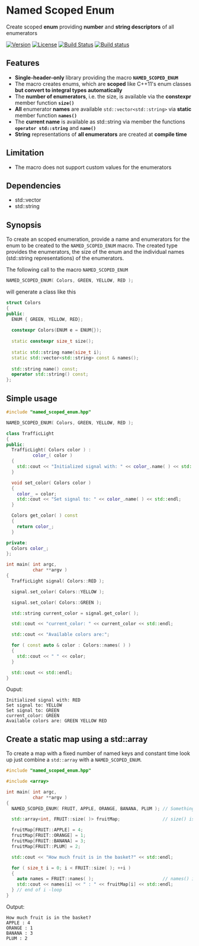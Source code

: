 # Named Scoped Enum
Create scoped __enum__ providing __number__ and __string descriptors__ of all enumerators

[![Version](https://img.shields.io/badge/c%2B%2B-14-blue.svg)](http://en.cppreference.com/w/cpp)
[![License](https://img.shields.io/badge/license-MIT-lightgrey.svg)](https://en.wikipedia.org/wiki/MIT_License)
[![Build Status](https://travis-ci.org/ToniBig/NamedScopedEnum.svg?branch=master)](https://travis-ci.org/ToniBig/NamedScopedEnum)
[![Build status](https://ci.appveyor.com/api/projects/status/3ybtwektk15wwpfu?svg=true)](https://ci.appveyor.com/project/ToniBig/namedscopedenum)

## Features
* __Single-header-only__ library providing the macro __`NAMED_SCOPED_ENUM`__
* The macro creates enums, which are __scoped__ like C++11's enum classes __but convert to integral types automatically__
* The __number of enumerators__, i.e. the size, is available via the __constexpr__ member function __`size()`__
* __All__ enumerator __names__ are available `std::vector<std::string>` via __static__ member function __`names()`__
* The __current name__ is available as std::string via member the functions __`operator std::string`__ and __`name()`__
* __String__ representations of __all enumerators__ are created at __compile time__

## Limitation
* The macro does not support custom values for the enumerators

## Dependencies
* std::vector
* std::string

## Synopsis
To create an scoped enumeration, provide a name and enumerators for the enum to be created to the `NAMED_SCOPED_ENUM` macro. The created type provides the enumerators, the size of the enum and the individual names (std::string representations) of the enumerators. 

The following call to the macro `NAMED_SCOPED_ENUM`
```cpp
NAMED_SCOPED_ENUM( Colors, GREEN, YELLOW, RED );
```
will generate a class like this

```cpp
struct Colors 
{
public:
  ENUM { GREEN, YELLOW, RED};
  
  constexpr Colors(ENUM e = ENUM{});
  
  static constexpr size_t size();
  
  static std::string name(size_t i);
  static std::vector<std::string> const & names();
  
  std::string name() const;
  operator std::string() const;
};
```

## Simple usage

```cpp
#include "named_scoped_enum.hpp"

NAMED_SCOPED_ENUM( Colors, GREEN, YELLOW, RED );

class TrafficLight
{
public:
  TrafficLight( Colors color ) :
          color_( color )
  {
    std::cout << "Initialized signal with: " << color_.name( ) << std::endl;
  }

  void set_color( Colors color )
  {
    color_ = color;
    std::cout << "Set signal to: " << color_.name( ) << std::endl;
  }

  Colors get_color( ) const
  {
    return color_;
  }

private:
  Colors color_;
};

int main( int argc,
          char **argv )
{
  TrafficLight signal( Colors::RED );

  signal.set_color( Colors::YELLOW );

  signal.set_color( Colors::GREEN );

  std::string current_color = signal.get_color( );

  std::cout << "current_color: " << current_color << std::endl;

  std::cout << "Available colors are:";

  for ( const auto & color : Colors::names( ) )
  {
    std::cout << " " << color;
  }

  std::cout << std::endl;
}
```

Ouput:
```
Initialized signal with: RED
Set signal to: YELLOW
Set signal to: GREEN
current_color: GREEN
Available colors are: GREEN YELLOW RED
```

## Create a static map using a std::array

To create a map with a fixed number of named keys and constant time look up
just combine a `std::array` with a `NAMED_SCOPED_ENUM`. 

```cpp
#include "named_scoped_enum.hpp"

#include <array>

int main( int argc,
          char **argv )
{
  NAMED_SCOPED_ENUM( FRUIT, APPLE, ORANGE, BANANA, PLUM ); // Something healthy

  std::array<int, FRUIT::size( )> fruitMap;                // size() is constexpr

  fruitMap[FRUIT::APPLE] = 4;
  fruitMap[FRUIT::ORANGE] = 1;
  fruitMap[FRUIT::BANANA] = 3;
  fruitMap[FRUIT::PLUM] = 2;

  std::cout << "How much fruit is in the basket?" << std::endl;

  for ( size_t i = 0; i < FRUIT::size( ); ++i )
  {
    auto names = FRUIT::names( );                          // names() is static
    std::cout << names[i] << " : " << fruitMap[i] << std::endl;
  } // end of i -loop
}
```
Output:
```
How much fruit is in the basket?
APPLE : 4
ORANGE : 1
BANANA : 3
PLUM : 2
```

